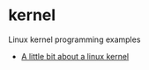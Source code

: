 kernel
======

Linux kernel programming examples

* [A little bit about a linux kernel](https://github.com/0xAX/linux-insides)
